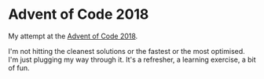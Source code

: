 # Advent of Code 2018

My attempt at the [Advent of Code 2018](https://adventofcode.com/2018).

I'm not hitting the cleanest solutions or the fastest or the most optimised. I'm just plugging my way through it. It's a refresher, a learning exercise, a bit of fun.
